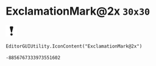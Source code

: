 # ExclamationMark@2x `30x30`
<img src="/img/ExclamationMark@2x.png" width=30 height=30>

``` CSharp
EditorGUIUtility.IconContent("ExclamationMark@2x")
```
```
-8856767333973551602
```
